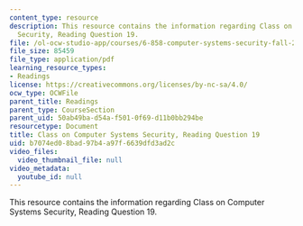 ```yaml
---
content_type: resource
description: This resource contains the information regarding Class on Computer Systems
  Security, Reading Question 19.
file: /ol-ocw-studio-app/courses/6-858-computer-systems-security-fall-2014/b7074ed08bad97b4a97f6639dfd3ad2c_MIT6_858F14_Reading19.pdf
file_size: 85459
file_type: application/pdf
learning_resource_types:
- Readings
license: https://creativecommons.org/licenses/by-nc-sa/4.0/
ocw_type: OCWFile
parent_title: Readings
parent_type: CourseSection
parent_uid: 50ab49ba-d54a-f501-0f69-d11b0bb294be
resourcetype: Document
title: Class on Computer Systems Security, Reading Question 19
uid: b7074ed0-8bad-97b4-a97f-6639dfd3ad2c
video_files:
  video_thumbnail_file: null
video_metadata:
  youtube_id: null
---
```

This resource contains the information regarding Class on Computer Systems Security, Reading Question 19.